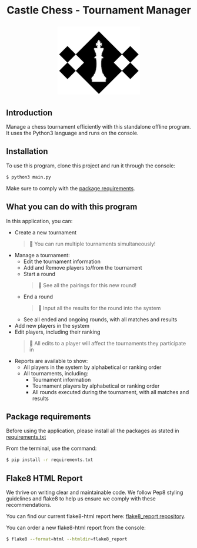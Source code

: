 <h1 align="center">
Castle Chess - Tournament Manager

<img alt="castle chess logo" src="img/CastleChessLogo.png" width="224px"/><br/>
</h1>

<h2>Introduction</h2>
Manage a chess tournament efficiently with this standalone offline program. It uses the Python3 language and runs on the console.

## Installation
To use this program, clone this project and run it through the console:
```bash
$ python3 main.py
```
Make sure to comply with the [package requirements](#package-requirements).

## What you can do with this program
In this application, you can:
- Create a new tournament
  > 🔀 You can run multiple tournaments simultaneously!
- Manage a tournament:
  - Edit the tournament information
  - Add and Remove players to/from the tournament
  - Start a round
    > 🏁 See all the pairings for this new round!
  - End a round
    > 📝 Input all the results for the round into the system
  - See all ended and ongoing rounds, with all matches and results
- Add new players in the system
- Edit players, including their ranking
  > 💾 All edits to a player will affect the tournaments they participate in
- Reports are available to show:
  - All players in the system by alphabetical or ranking order
  - All tournaments, including:
    - Tournament information
    - Tournament players by alphabetical or ranking order
    - All rounds executed during the tournament, with all matches and results

## Package requirements
Before using the application, please install all the packages as stated in [requirements.txt](requirements.txt)

From the terminal, use the command:

```bash
$ pip install -r requirements.txt
```

## Flake8 HTML Report
We thrive on writing clear and maintainable code. 
We follow Pep8 styling guidelines and flake8 to help us ensure we comply with these recommendations.

You can find our current flake8-html report here: [flake8_report repository](/flake8_report).

You can order a new flake8-html report from the console:
```bash
$ flake8 --format=html --htmldir=flake8_report
```


